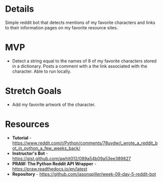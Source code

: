 Details
===
Simple reddit bot that detects mentions of my favorite characters and links to their information pages on my favorite resource sites.


MVP
===
- Detect a string equal to the names of 8 of my favorite characters stored in a dictionary. Posts a comment with a the link associated with the character. Able to run locally. 


Stretch Goals
===
- Add my favorite artwork of the character.


Resources
===
- **Tutorial** - https://www.reddit.com/r/Python/comments/78uvdw/i_wrote_a_reddit_bot_in_python_a_few_weeks_back/
- **Instructor's Bot** - https://gist.github.com/awhit012/089a54b09a53ee389827
- **PRAW: The Python Reddit API Wrapper** - https://praw.readthedocs.io/en/latest
- **Repository** - https://github.com/jasonspiller/week-09-day-5-reddit-bot
